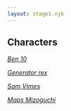 ```yaml
---
layout: stage1.njk
---  
```


## Characters

*[Ben 10](Posts/Ben10/index.html)*

*[Generator rex](Posts/rex/index.html)*

*[Sam Vimes](Posts/Sam/index.html)*

*[Maps Mizoguchi](Posts/Maps/index.html)*